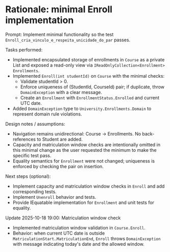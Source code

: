 # Rationale: minimal Enroll implementation

Prompt: Implement minimal functionality so the test `Enroll_cria_vinculo_e_respeita_unicidade_do_par` passes.

Tasks performed:
- Implemented encapsulated storage of enrollments in `Course` as a private List<Enrollment> and exposed a read-only view via `IReadOnlyCollection<Enrollment> Enrollments`.
- Implemented `Enroll(int studentId)` on `Course` with the minimal checks:
  - Validate studentId > 0.
  - Enforce uniqueness of (StudentId, CourseId) pair; if duplicate, throw `DomainException` with a clear message.
  - Create an `Enrollment` with `EnrollmentStatus.Enrolled` and current UTC date.
- Added `DomainException` type to `University.Enrollments.Domain` to represent domain rule violations.

Design notes / assumptions:
- Navigation remains unidirectional: Course -> Enrollments. No back-references to Student are added.
- Capacity and matriculation window checks are intentionally omitted in this minimal change as the user requested the minimum to make the specific test pass.
- Equality semantics for `Enrollment` were not changed; uniqueness is enforced by checking the pair on insertion.

Next steps (optional):
- Implement capacity and matriculation window checks in `Enroll` and add corresponding tests.
- Implement `Unenroll` behavior and tests.
- Provide IEquatable implementation for `Enrollment` and unit tests for equality.

Update 2025-10-18 19:00: Matriculation window check
- Implemented matriculation window validation in `Course.Enroll`.
- Behavior: when current UTC date is outside `MatriculationStart`..`MatriculationEnd`, `Enroll` throws `DomainException` with message indicating today's date and the allowed window.


